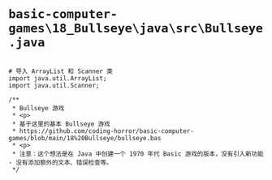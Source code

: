# `basic-computer-games\18_Bullseye\java\src\Bullseye.java`

```

# 导入 ArrayList 和 Scanner 类
import java.util.ArrayList;
import java.util.Scanner;

/**
 * Bullseye 游戏
 * <p>
 * 基于这里的基本 Bullseye 游戏
 * https://github.com/coding-horror/basic-computer-games/blob/main/18%20Bullseye/bullseye.bas
 * <p>
 * 注意：这个想法是在 Java 中创建一个 1970 年代 Basic 游戏的版本，没有引入新功能 - 没有添加额外的文本、错误检查等。
 */

```